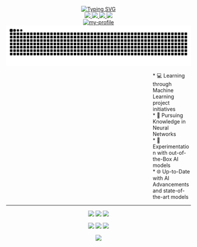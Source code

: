 <p align="center">
  <a href="https://github.com/Pikurrot">
    <img src="https://readme-typing-svg.demolab.com?font=Fira+Code&duration=2000&pause=1000&vCenter=true&multiline=true&random=false&width=550&height=100&lines=Eric+L%C3%B3pez;Student+at+Autonomous+University+of+Barcelona;AI+%7C+Machine+Learning" alt="Typing SVG">
  </a>
  <br>
  <a href="mailto:pikurrot@gmail.com">
    <img src="https://img.shields.io/badge/-Email-red?logo=gmail&logoColor=white">
  </a>
  <a href="https://www.linkedin.com/in/eric-lopez-20788b265/">
    <img src="https://img.shields.io/badge/-Linkedin-blue?logo=linkedin&logoColor=white">
  </a>
  <a href="https://devpost.com/Pikurrot">
    <img src="https://img.shields.io/badge/-Devpost-white?logo=devpost&logoColor=white&labelColor=darkslategray&color=darkslategray">
  </a>
  <a href="https://huggingface.co/Pikurrot">
    <img src="https://img.shields.io/badge/-Huggingface-white?labelColor=yellow&color=yellow">
  </a>
  <br>
  <a href="https://github.com/Pikurrot">
    <img src="https://github-stats-alpha.vercel.app/api?username=Pikurrot&cc=013&tc=fff&ic=0bf&bc=013" alt="my-profile">
  </a>
  <picture>
  <img alt="github contribution grid snake animation" src="https://raw.githubusercontent.com/Pikurrot/Pikurrot/output/github-contribution-grid-snake-dark.svg">
  </picture>
</p>

<dl><dd><dl><dd><dl><dd><dl><dd><dl><dd><dl><dd><dl><dd><dl><dd><dl><dd><dl><dd>
* 💻 Learning through Machine Learning project initiatives<br>
* 📄 Pursuing Knowledge in Neural Networks<br>
* 🧪 Experimentation with out-of-the-Box AI models<br>
* 🌐 Up-to-Date with AI Advancements and state-of-the-art models<br>
</dd></dl></dd></dl></dd></dl></dd></dl></dd></dl></dd></dl></dd></dl></dd></dl></dd></dl></dd></dl></dd>

<hr>

<p align="center">
  <img src="http://github-profile-summary-cards.vercel.app/api/cards/profile-details?username=Pikurrot&theme=algolia">
  <img src="http://github-profile-summary-cards.vercel.app/api/cards/repos-per-language?username=Pikurrot&theme=algolia">
  <img src="http://github-profile-summary-cards.vercel.app/api/cards/most-commit-language?username=Pikurrot&theme=algolia">
</p>

<p align="center">
  <img src="https://skillicons.dev/icons?i=py">
  <img src="https://seeklogo.com/images/N/numpy-logo-479C24EC79-seeklogo.com.png" width="45px">
  <img src="https://skillicons.dev/icons?i=git,pytorch,opencv,c,cpp,linux,docker">
</p>

<p align="center"><img src="https://github-profile-trophy.vercel.app/?username=Pikurrot&theme=onedark&row=1&column=7&no-frame=true&no-bg=true" /></p>
